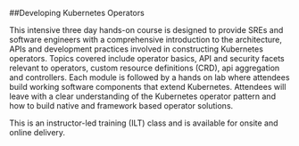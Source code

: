 ##Developing Kubernetes Operators

This intensive three day hands-on course is designed to provide SREs and software engineers with a comprehensive
introduction to the architecture, APIs and development practices involved in constructing Kubernetes operators.
Topics covered include operator basics, API and security facets relevant to operators, custom resource definitions (CRD), api aggregation and controllers. Each module is followed by a hands on lab where attendees build working software components that extend Kubernetes. Attendees will leave with a clear understanding of the Kubernetes operator pattern and how to build native and framework based operator solutions.

This is an instructor-led training (ILT) class and is available for onsite and online delivery.
